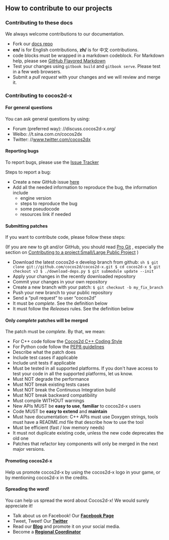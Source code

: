 ## How to contribute to our projects

### Contributing to these docs
We always welcome contributions to our documentation.

  - Fork our [docs repo](https://github.com/cocos2d/cocos2d-x-docs)
  - __en/__ is for English contributions, __zh/__ is for 中文 contributions.
  - code blocks must be wrapped in a markdown codeblock. For Markdown help, please see [GitHub Flavored Markdown](https://github.github.com/gfm/)
  - Test your changes using `gitbook build` and `gitbook serve`. Please test in a few web browsers.
  - Submit a *pull request* with your changes and we will review and merge it.

### Contributing to cocos2d-x

#### For general questions
You can ask general questions by using:

  -   Forum (preferred way): //discuss.cocos2d-x.org/
  -   Weibo: //t.sina.com.cn/cocos2dx
  -   Twitter: //www.twitter.com/cocos2dx

#### Reporting bugs
To report bugs, please use the [Issue Tracker](https://github.com/cocos2d/cocos2d-x/issues)

Steps to report a bug:

  - Create a new GitHub issue  [here](https://github.com/cocos2d/cocos2d-x/issues/new)
  - Add all the needed information to reproduce the bug, the information include
    - engine version
    - steps to reproduce the bug
    - some pseudocode
    - resources link if needed

#### Submitting patches
If you want to contribute code, please follow these steps:

(If you are new to git and/or GitHub, you should read [Pro Git](//progit.org/book/) , especially the section on [Contributing to a project:Small/Large Public Project](//progit.org/book/ch5-2.html#public_small_project) )

  -   Download the latest cocos2d-x develop branch from github:
    ```sh
    $ git clone git://github.com/cocos2d/cocos2d-x.git
    $ cd cocos2d-x
    $ git checkout v3
    $ ./download-deps.py
    $ git submodule update --init
    ```
  -   Apply your changes in the recently downloaded repository
  -   Commit your changes in your own repository
  -   Create a new branch with your patch: `$ git checkout -b my_fix_branch`
  -   Push your new branch to your public repository
  -   Send a “pull request” to user “cocos2d”
  -   It must be _complete_. See the definition below
  -   It must follow the _Releases_ rules. See the definition below

#### Only _complete_ patches will be merged
The patch must be _complete_. By that, we mean:

  -   For C++ code follow the [Cocos2d C++ Coding Style](https://github.com/cocos2d/cocos2d-x/blob/v3/docs/CODING_STYLE.md)
  -   For Python code follow the [PEP8 guidelines](https://www.python.org/dev/peps/pep-0008)
  -   Describe what the patch does
  -   Include test cases if applicable
  -   Include unit tests if applicable
  -   Must be tested in all supported platforms. If you don't have access to test your code in all the supported platforms, let us know.
  -   Must NOT degrade the performance
  -   Must NOT break existing tests cases
  -   Must NOT break the Continuous Integration build
  -   Must NOT break backward compatibility
  -   Must compile WITHOUT warnings
  -   New APIs MUST be **easy to use**, **familiar** to cocos2d-x users
  -   Code MUST be **easy to extend** and **maintain**
  -   Must have documentation: C++ APIs must use Doxygen strings, tools must have a README.md file that describe how to use the tool
  -   Must be efficient (fast / low memory needs)
  -   It must not duplicate existing code, unless the new code deprecates the old one
  -   Patches that refactor key components will only be merged in the next major versions.

#### Promoting cocos2d-x
Help us promote cocos2d-x by using the cocos2d-x logo in your game, or by mentioning cocos2d-x in the credits.

#### Spreading the word!
You can help us spread the word about Cocos2d-x! We would surely appreciate it!

  * Talk about us on Facebook! Our [__Facebook Page__](https://www.facebook.com/cocos2dx/)
  * Tweet, Tweet! Our [__Twitter__](https://twitter.com/cocos2dx)
  * Read our [__Blog__](//blog.Cocos2d-x.org/) and promote it on your social media.
  * Become a [__Regional Coordinator__](//discuss.Cocos2d-x.org/t/we-need-regional-coordinators/24104)
